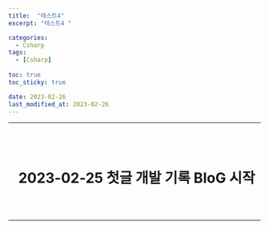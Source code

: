 ```yaml
---
title:  "테스트4"
excerpt: "테스트4 "

categories:
  - Csharp
tags:
  - [Csharp]
  
toc: true
toc_sticky: true

date: 2023-02-26
last_modified_at: 2023-02-26
---
```

- - -
<br><br>

#   &nbsp;&nbsp;&nbsp;2023-02-25 첫글 개발 기록 BloG 시작

<br><br>
- - -